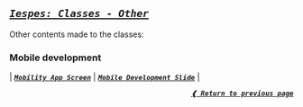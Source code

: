 [previous]: ../

## [**_`Iespes: Classes - Other`_**](#iespes-classes---other)

Other contents made to the classes:

### **Mobile development**

| [**_`Mobility App Screen`_**](./mobile-development/mobile.svg)
| [**_`Mobile Development Slide`_**](./mobile-development/slide.pdf) |

<div align="right">

[**_`❰ Return to previous page`_**][previous]

</div>
